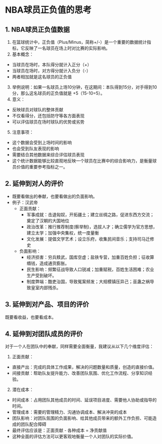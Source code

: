 # NBA球员正负值的思考

## 1. NBA球员正负值数据
1. 在篮球统计中，正负值（Plus/Minus，简称+/-）是一个重要的数据统计指标，它反映了一名球员在场上时对比赛的实际影响。
2. 基本概念：
  - 当球员在场时，本队得分就计入正分（+）
  - 当球员在场时，对方得分就计入负分（-）
  - 两者相加就是这名球员的正负值
3. 举例说明：如果一名球员上场10分钟，在这期间：本队得到15分，对手得到10分，那么这名球员的正负值就是 +5（15-10=5）。
4. 意义：
  - 反映球员对球队的整体贡献
  - 不仅看得分，还包括防守等各方面表现
  - 可以评估球员在场时球队的优势或劣势
5. 注意事项：
  - 这个数据会受到上场时间的影响
  - 也会受到队友表现的影响
  - 需要结合其他数据来综合评估球员表现
  - 这个统计数据能够比较直观地反映一个球员在比赛中的综合影响力，是衡量球员价值的重要参考指标之一。

## 2. 延伸到对人的评价
- 既要看做出的奉献，也要看做出的负面影响。
- 例子：汉武帝
  - 正面贡献：
    - 军事成就：击退匈奴，开拓疆土；建立丝绸之路，促进东西方交流；奠定了汉朝的大国地位
    - 政治改革：推行推荐制度(察举制)，选拔人才；确立儒学为官方思想，建立太学；加强中央集权，统一度量衡
    - 文化发展：提倡文学艺术；设立乐府，收集民间音乐；支持司马迁修史
  - 负面影响：
    - 经济损害：穷兵黩武，国库空虚；盐铁专营，加重百姓负担；征收算缗钱，造成通货膨胀。
    - 民生影响：频繁征战导致人口锐减；加重赋税，百姓生活困难；农业生产受到破坏。
    - 制度弊端：酷吏治国，导致冤案频发；大规模镇压异己；巫蛊之祸导致皇室内部残杀。

## 3. 延伸到对产品、项目的评价
既要看收益，也要看成本。

## 4. 延伸到对团队成员的评价
对于一个人在团队中的奉献，同样需要全面衡量，我建议从以下几个维度评估：

1. 正面贡献：
  - 直接产出：完成的具体工作成果，解决的问题数量和质量，创造的直接价值。
  - 间接贡献：帮助队友提升能力、改善团队氛围、优化工作流程、分享知识经验。
2. 潜在成本：
  - 时间成本：占用团队其他成员的时间、延误项目进度、需要他人协助或指导的时间。
  - 管理成本：需要的管理精力、沟通协调成本、解决冲突的成本
  - 团队影响：对团队氛围的负面影响、给其他成员带来的额外工作负担、可能造成的团队配合障碍
- 最终评估应该是：正面贡献 - 各种成本 = 净贡献值
- 这种全面的评估方法可以更客观地衡量一个人对团队的实际价值。
